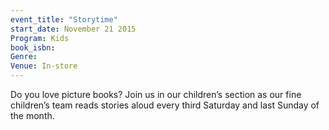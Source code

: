 ```yaml
---
event_title: "Storytime"
start_date: November 21 2015
Program: Kids
book_isbn: 
Genre: 
Venue: In-store
---
```

Do you love picture books? Join us in our children’s section as our fine children’s team reads stories aloud every third Saturday and last Sunday of the month.
